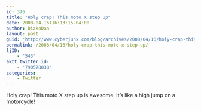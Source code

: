 ```yaml
---
id: 376
title: "Holy crap! This moto X step up"
date: 2008-04-16T16:13:15-04:00
author: DizkoDan
layout: post
guid: 'http://www.cyberjunx.com/blog/archives/2008/04/16/holy-crap-this-moto-x-step-up/'
permalink: /2008/04/16/holy-crap-this-moto-x-step-up/
ljID:
    - '543'
aktt_twitter_id:
    - '790578838'
categories:
    - Twitter
---
```


Holy crap! This moto X step up is awesome. It’s like a high jump on a motorcycle!